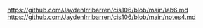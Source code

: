 https://github.com/JaydenIrribarren/cis106/blob/main/lab6.md
https://github.com/JaydenIrribarren/cis106/blob/main/notes4.md